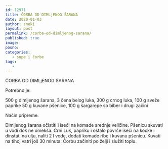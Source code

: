 ```yaml
---
id: 12971
title: ČORBA OD DIMLjENOG ŠARANA
date: 2020-01-03
author: sneki
layout: post
permalink: /corba-od-dimljenog-sarana/
published: true
image: 
posno: 
categories:
   - supe i čorbe
tags:
   -
---
```

ČORBA OD DIMLjENOG ŠARANA

Potrebno je:

500 g dimljenog šarana, 
3 čena belog luka,
300 g crnog luka, 
100 g sveže paprike
50 g kuvane pšenice,
100 g šargarepe
so
biber
i drugi začini

Način pripreme.

Dimljenog šarana očistiti i iseći na komade srednje
veličine. Pšenicu skuvati u vodi dok ne omekša. Crni
Luk, papriku i ostalo povrće iseći na kocke i dinstati
na ulju, naliti 2 l vode, dodati komade ribe i kuvanu
pšenicu. Kuvati na tihoj vatri još 30 minuta. Čorbu
začiniti po želji i služiti toplu.

  

